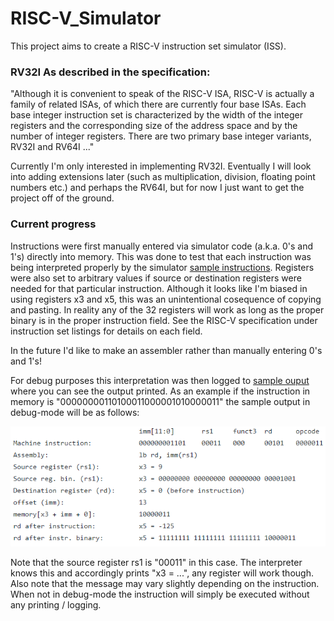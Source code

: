 # RISC-V_Simulator

This project aims to create a RISC-V instruction set simulator (ISS).

### RV32I As described in the specification:

"Although it is convenient to speak of the RISC-V ISA, RISC-V is actually a family of related ISAs, of which there are currently four base ISAs. Each base integer instruction set is characterized by the width of the integer registers and the corresponding size of the address space and by the number of integer registers. There are two primary base integer variants, RV32I and RV64I ..."

Currently I'm only interested in implementing RV32I. Eventually I will look into adding extensions later (such as multiplication, division, floating point numbers etc.) and perhaps the RV64I, but for now I just want to get the project off of the ground.

### Current progress 

Instructions were first manually entered via simulator code (a.k.a. 0's and 1's) directly into memory. This was done to test that each instruction was being interpreted properly by the simulator [sample instructions](https://github.com/satchelfrost/RISC-V_Simulator/blob/master/src/testInstr.h). Registers were also set to arbitrary values if source or destination registers were needed for that particular instruction. Although it looks like I'm biased in using registers x3 and x5, this was an unintentional cosequence of copying and pasting. In reality any of the 32 registers will work as long as the proper binary is in the proper instruction field. See the RISC-V specification under instruction set listings for details on each field. 

In the future I'd like to make an assembler rather than manually entering 0's and 1's!

For debug purposes this interpretation was then logged to [sample ouput](https://github.com/satchelfrost/RISC-V_Simulator/blob/master/sampleOutput) where you can see the output printed. As an example if the instruction in memory is "00000000110100011000001010000011" the sample output in debug-mode will be as follows:

![](sampleInstrPic.png)

Note that the source register rs1 is "00011" in this case. The interpreter knows this and accordingly prints "x3 = ...", any register will work though. Also note that the message may vary slightly depending on the instruction. When not in debug-mode the instruction will simply be executed without any printing / logging. 
